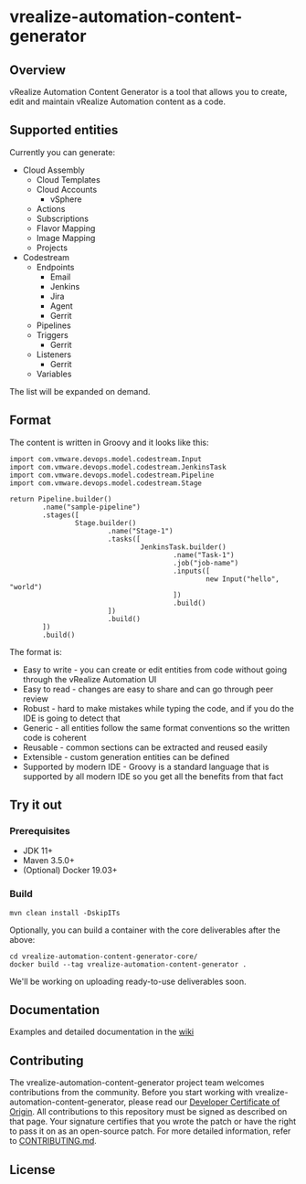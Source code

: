
# vrealize-automation-content-generator

## Overview

vRealize Automation Content Generator is a tool that allows you to create, edit and maintain vRealize Automation content as a code.

## Supported entities

Currently you can generate:

* Cloud Assembly
    - Cloud Templates
    - Cloud Accounts
        - vSphere
    - Actions
    - Subscriptions
    - Flavor Mapping
    - Image Mapping
    - Projects
* Codestream
    - Endpoints
        - Email
        - Jenkins
        - Jira
        - Agent
        - Gerrit
    - Pipelines
    - Triggers
        - Gerrit
    - Listeners
        - Gerrit
    - Variables

The list will be expanded on demand.

## Format

The content is written in Groovy and it looks like this:

```
import com.vmware.devops.model.codestream.Input
import com.vmware.devops.model.codestream.JenkinsTask
import com.vmware.devops.model.codestream.Pipeline
import com.vmware.devops.model.codestream.Stage

return Pipeline.builder()
        .name("sample-pipeline")
        .stages([
                Stage.builder()
                        .name("Stage-1")
                        .tasks([
                                JenkinsTask.builder()
                                        .name("Task-1")
                                        .job("job-name")
                                        .inputs([
                                                new Input("hello", "world")
                                        ])
                                        .build()
                        ])
                        .build()
        ])
        .build()
```

The format is:

* Easy to write - you can create or edit entities from code without going through the vRealize Automation UI
* Easy to read - changes are easy to share and can go through peer review
* Robust - hard to make mistakes while typing the code, and if you do the IDE is going to detect that
* Generic - all entities follow the same format conventions so the written code is coherent
* Reusable - common sections can be extracted and reused easily
* Extensible - custom generation entities can be defined
* Supported by modern IDE - Groovy is a standard language that is supported by all modern IDE so you get all the benefits from that fact

## Try it out

### Prerequisites

* JDK 11+
* Maven 3.5.0+
* (Optional) Docker 19.03+

### Build

`mvn clean install -DskipITs`

Optionally, you can build a container with the core deliverables after the above:

```
cd vrealize-automation-content-generator-core/
docker build --tag vrealize-automation-content-generator .
``` 

We'll be working on uploading ready-to-use deliverables soon.

## Documentation
Examples and detailed documentation in the [wiki](https://github.com/vmware-samples/vrealize-automation-content-generator/wiki)

## Contributing

The vrealize-automation-content-generator project team welcomes contributions from the community. Before you start working with vrealize-automation-content-generator, please
read our [Developer Certificate of Origin](https://cla.vmware.com/dco). All contributions to this repository must be
signed as described on that page. Your signature certifies that you wrote the patch or have the right to pass it on
as an open-source patch. For more detailed information, refer to [CONTRIBUTING.md](CONTRIBUTING.md).

## License
